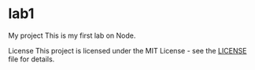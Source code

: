 # lab1
My project
This is my first lab on Node.

License
This project is licensed under the MIT License - see the [LICENSE](LICENSE) file for details.

